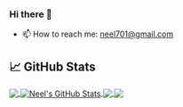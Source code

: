 ### Hi there 👋

<!--
**Neel-G-png/Neel-G-png** is a ✨ _special_ ✨ repository because its `README.md` (this file) appears on your GitHub profile.

Here are some ideas to get you started:

- 🔭 I’m currently working on ...
- 🌱 I’m currently learning ...
- 👯 I’m looking to collaborate on ...
- 🤔 I’m looking for help with ...
- 💬 Ask me about ...

- 😄 Pronouns: ...
- ⚡ Fun fact: ...
-->
- 📫 How to reach me: neel701@gmail.com
## &#x1f4c8; GitHub Stats

<a href="https://github.com/Neel-G-png/Neel-G-png">
  <img align="center" src="https://github-readme-stats.vercel.app/api/top-langs/?username=Neel-G-png&hide=javascript,html,tex&title_color=ffffff&text_color=c9cacc&icon_color=2bbc8a&bg_color=1d1f21&langs_count=3" />
</a>
<a href="https://github.com/Neel-G-png/Neel-G-png">
  <img align="center" src="https://github-readme-stats.vercel.app/api?username=Neel-G-png&show_icons=true&line_height=27&count_private=true&title_color=ffffff&text_color=c9cacc&icon_color=2bbc8a&bg_color=1d1f21" alt="Neel's GitHub Stats" />
</a>

<a href="https://github.com/Neel-G-png/python-project-blueprint">
  <img align="center" src="https://github-readme-stats.vercel.app/api/pin/?username=Neel-G-png&repo=Canary-The-social-media-monitor&title_color=ffffff&text_color=c9cacc&icon_color=2bbc8a&bg_color=1d1f21" />
</a>


<a href="https://github.com/Neel-G-png/go-project-blueprint">
  <img align="center" src="https://github-readme-stats.vercel.app/api/pin/?username=Neel-G-png&repo=AR-frame-gift&title_color=ffffff&text_color=c9cacc&icon_color=2bbc8a&bg_color=1d1f21" />
</a>
